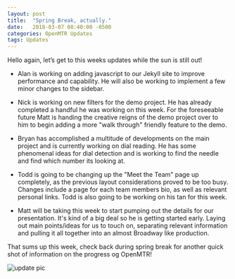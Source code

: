 ```yaml
---
layout: post
title:  "Spring Break, actually."
date:   2018-03-07 08:40:00 -0500
categories: OpenMTR Updates
tags: Updates
---
```


Hello again, let’s get to this weeks updates while the sun is still out!

- Alan is working on adding javascript to our Jekyll site to improve performance and
capability.  He will also be working to implement a few minor changes to the sidebar.

- Nick is working on new filters for the demo project.  He has already completed a handful he was
working on this week.  For the foreseeable future Matt is handing the creative reigns of the
demo project over to him to begin adding a more "walk through" friendly feature to the demo.

- Bryan has accomplished a multitude of developments on the main project and is currently working
on dial reading.  He has some phenomenal ideas for dial detection and is working to find the
needle and find which number its looking at.

- Todd is going to be changing up the "Meet the Team" page up completely, as the previous layout
considerations proved to be too busy.  Changes include a page for each team members bio, as well
as relevant personal links.  Todd is also going to be working on his tan for this week.

- Matt will be taking this week to start pumping out the details for our presentation.  It's kind
of a big deal so he is getting started early.  Laying out main points/ideas for us to touch on,
separating relevant information and pulling it all together into an almost Broadway like
production.

That sums up this week, check back during spring break for another quick shot of information
on the progress og OpenMTR!


![update pic](https://user-images.githubusercontent.com/35777619/37111272-40e27bde-220d-11e8-8ba1-ac4125c922bf.jpg)
